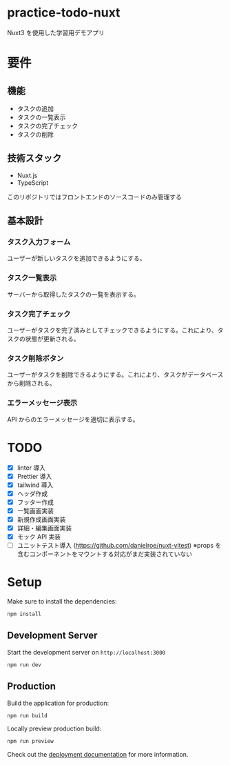 # practice-todo-nuxt

Nuxt3 を使用した学習用デモアプリ

# 要件

## 機能

- タスクの追加
- タスクの一覧表示
- タスクの完了チェック
- タスクの削除

## 技術スタック

- Nuxt.js
- TypeScript

このリポジトリではフロントエンドのソースコードのみ管理する

## 基本設計

### タスク入力フォーム

ユーザーが新しいタスクを追加できるようにする。

### タスク一覧表示

サーバーから取得したタスクの一覧を表示する。

### タスク完了チェック

ユーザーがタスクを完了済みとしてチェックできるようにする。これにより、タスクの状態が更新される。

### タスク削除ボタン

ユーザーがタスクを削除できるようにする。これにより、タスクがデータベースから削除される。

### エラーメッセージ表示

API からのエラーメッセージを適切に表示する。

# TODO

- [x] linter 導入
- [x] Prettier 導入
- [x] tailwind 導入
- [x] ヘッダ作成
- [x] フッター作成
- [x] 一覧画面実装
- [x] 新規作成画面実装
- [x] 詳細・編集画面実装
- [x] モック API 実装
- [ ] ユニットテスト導入
      (https://github.com/danielroe/nuxt-vitest)
      ※props を含むコンポーネントをマウントする対応がまだ実装されていない

# Setup

Make sure to install the dependencies:

```bash
npm install
```

## Development Server

Start the development server on `http://localhost:3000`

```bash
npm run dev
```

## Production

Build the application for production:

```bash
npm run build
```

Locally preview production build:

```bash
npm run preview
```

Check out the [deployment documentation](https://nuxt.com/docs/getting-started/deployment) for more information.
